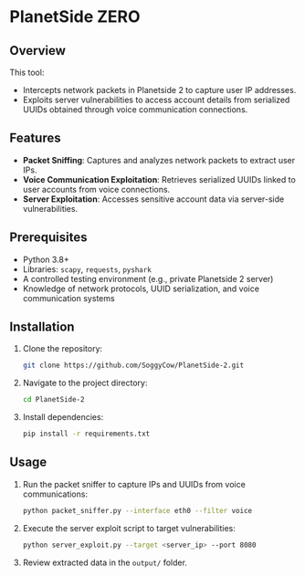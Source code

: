# PlanetSide ZERO

## Overview
This tool:
- Intercepts network packets in Planetside 2 to capture user IP addresses.
- Exploits server vulnerabilities to access account details from serialized UUIDs obtained through voice communication connections.

## Features
- **Packet Sniffing**: Captures and analyzes network packets to extract user IPs.
- **Voice Communication Exploitation**: Retrieves serialized UUIDs linked to user accounts from voice connections.
- **Server Exploitation**: Accesses sensitive account data via server-side vulnerabilities.

## Prerequisites
- Python 3.8+
- Libraries: `scapy`, `requests`, `pyshark`
- A controlled testing environment (e.g., private Planetside 2 server)
- Knowledge of network protocols, UUID serialization, and voice communication systems

## Installation
1. Clone the repository:
   ```bash
   git clone https://github.com/SoggyCow/PlanetSide-2.git
   ```
2. Navigate to the project directory:
   ```bash
   cd PlanetSide-2
   ```
3. Install dependencies:
   ```bash
   pip install -r requirements.txt
   ```

## Usage
1. Run the packet sniffer to capture IPs and UUIDs from voice communications:
   ```bash
   python packet_sniffer.py --interface eth0 --filter voice
   ```
2. Execute the server exploit script to target vulnerabilities:
   ```bash
   python server_exploit.py --target <server_ip> --port 8080
   ```
3. Review extracted data in the `output/` folder.
